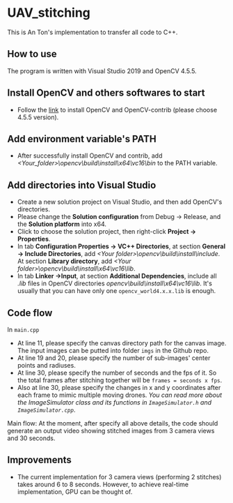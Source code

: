 # UAV_stitching

This is An Ton's implementation to transfer all code to C++.

## How to use

The program is written with Visual Studio 2019 and OpenCV 4.5.5.

## Install OpenCV and others softwares to start

- Follow the [link](https://youtu.be/-GY2gT2umpk) to install OpenCV and OpenCV-contrib (please choose 4.5.5 version).

## Add environment variable's PATH

- After successfully install OpenCV and contrib, add *\<Your_folder>\opencv\build\install\x64\vc16\bin* to the PATH variable.

## Add directories into Visual Studio

- Create a new solution project on Visual Studio, and then add OpenCV's directories.
- Please change the **Solution configuration** from Debug -> Release, and the **Solution platform** into x64.
- Click to choose the solution project, then right-click **Project -> Properties**.
- In tab **Configuration Properties -> VC++ Directories**, at section **General -> Include Directories**, add *\<Your folder>\opencv\build\install\include*. At section **Library directory**, add *\<Your folder>\opencv\build\install\x64\vc16\lib*.
- In tab **Linker ->Input**, at section **Additional Dependencies**, include all *.lib* files in OpenCV directories *opencv\build\install\x64\vc16\lib*. It's usually that you can have only one `opencv_world4.x.x.lib` is enough.

## Code flow

In `main.cpp`

- At line 11, please specify the canvas directory path for the canvas image. The input images can be putted into folder `imgs` in the Github repo.
- At line 19 and 20, please specify the number of sub-images' center points and radiuses.
- At line 30, please specify the number of seconds and the fps of it. So the total frames after stitching together will be `frames = seconds x fps`.
- Also at line 30, please specify the changes in x and y coordinates after each frame to mimic multiple moving drones. *You can read more about the ImageSimulator class and its functions in `ImageSimulator.h` and `ImageSimulator.cpp`*.

Main flow: At the moment, after specify all above details, the code should generate an output video showing stitched images from 3 camera views and 30 seconds.

## Improvements

- The current implementation for 3 camera views (performing 2 stitches) takes around 6 to 8 seconds. However, to achieve real-time implementation, GPU can be thought of.
